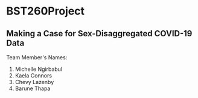 # BST260Project
## Making a Case for Sex-Disaggregated COVID-19 Data

Team Member's Names:
1. Michelle Ngirbabul
2. Kaela Connors
3. Chevy Lazenby
4. Barune Thapa




